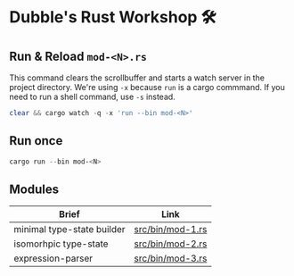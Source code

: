 # Dubble's Rust Workshop 🛠️

## Run & Reload `mod-<N>.rs`

This command clears the scrollbuffer and starts a watch server in the project directory.
We're using `-x` because `run` is a cargo commmand. If you need to run a shell command, use `-s` instead.

```ps1
clear && cargo watch -q -x 'run --bin mod-<N>'
```

## Run once

```ps1
cargo run --bin mod-<N>
```

## Modules

| Brief | Link |
| - | - |
| minimal type-state builder | [src/bin/mod-1.rs](src/bin/mod-1.rs) |
| isomorhpic type-state | [src/bin/mod-2.rs](src/bin/mod-2.rs) |
| expression-parser | [src/bin/mod-3.rs](src/bin/mod-3.rs) |
